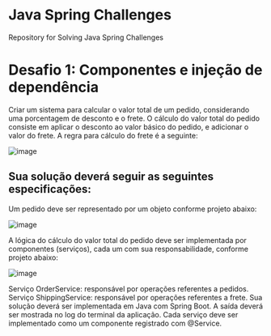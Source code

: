 # Java Spring Challenges
Repository for Solving Java Spring Challenges

# Desafio 1: Componentes e injeção de dependência
Criar um sistema para calcular o valor total de um pedido, considerando uma porcentagem de desconto e o frete. O cálculo do valor total do pedido consiste em aplicar o desconto ao valor básico do pedido, e adicionar o valor do frete. A regra para cálculo do frete é a seguinte:

![image](https://github.com/user-attachments/assets/710a3134-a889-46ad-b1b4-a5c299e878e2)


## Sua solução deverá seguir as seguintes especificações:
Um pedido deve ser representado por um objeto conforme projeto abaixo:

![image](https://github.com/user-attachments/assets/1576b733-5e1f-402e-92d3-c2e41e235e88)


A lógica do cálculo do valor total do pedido deve ser implementada por componentes (serviços), cada um com sua responsabilidade, conforme projeto abaixo:

![image](https://github.com/user-attachments/assets/d7f04e05-c431-4cc9-a576-7b072e627177)


Serviço OrderService: responsável por operações referentes a pedidos.
Serviço ShippingService: responsável por operações referentes a frete.
Sua solução deverá ser implementada em Java com Spring Boot. A saída deverá ser mostrada no log do terminal da aplicação. Cada serviço deve ser implementado como um componente registrado com @Service.

